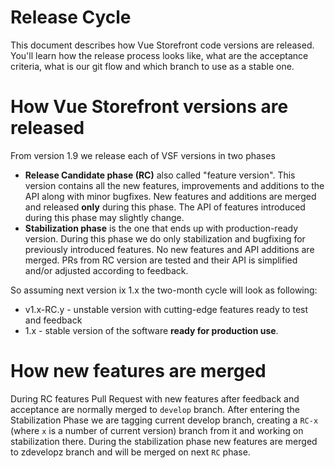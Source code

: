 # Release Cycle

This document describes how Vue Storefront code versions are released. You'll learn how the release process looks like, what are the acceptance criteria, what is our git flow and which branch to use as a stable one.

# How Vue Storefront versions are released

From version 1.9 we release each of VSF versions in two phases
- **Release Candidate phase (RC)** also called "feature version". This version contains all the new features, improvements and additions to the API along with minor bugfixes. New features and additions are merged and released **only** during this phase. The API of features introduced during this phase may slightly change.
- **Stabilization phase** is the one that ends up with production-ready version. During this phase we do only stabilization and bugfixing for previously introduced features. No new features and API additions are merged. PRs from RC version are tested and their API is simplified and/or adjusted according to feedback. 

So assuming next version ix 1.x the two-month cycle will look as following:
- v1.x-RC.y - unstable version with cutting-edge features ready to test and feedback
- 1.x - stable version of the software **ready for production use**.

# How new features are merged

During RC features Pull Request with new features after feedback and acceptance are normally merged to `develop` branch. 
After entering the Stabilization Phase we are tagging current develop branch, creating a `RC-x` (where `x` is a number of current version) branch from it and working on stabilization there. 
During the stabilization phase new features are merged to zdevelopz branch and will be merged on next `RC` phase.

